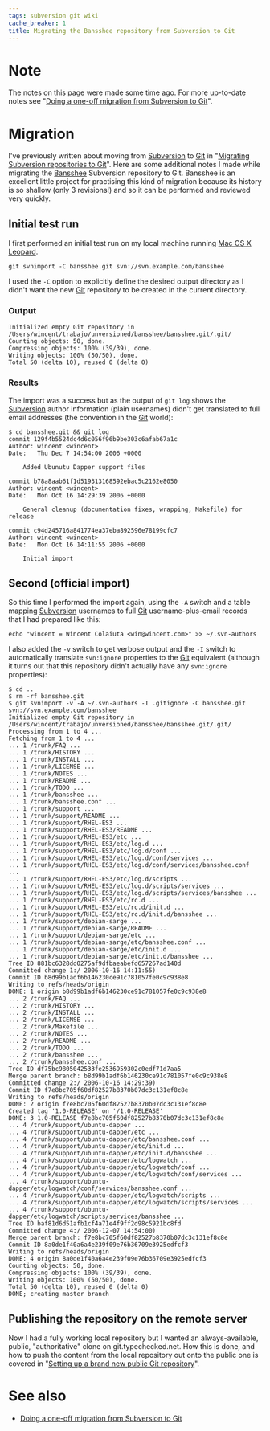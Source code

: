 ```yaml
---
tags: subversion git wiki
cache_breaker: 1
title: Migrating the Bansshee repository from Subversion to Git
---
```


# Note

The notes on this page were made some time ago. For more up-to-date notes see "[Doing a one-off migration from Subversion to Git](/wiki/Doing_a_one-off_migration_from_Subversion_to_Git)".

# Migration

I've previously written about moving from [Subversion](/wiki/Subversion) to [Git](/wiki/Git) in "[Migrating Subversion repositories to Git](/wiki/Migrating_Subversion_repositories_to_Git)". Here are some additional notes I made while migrating the [Bansshee](/wiki/Bansshee) Subversion repository to Git. Bansshee is an excellent little project for practising this kind of migration because its history is so shallow (only 3 revisions!) and so it can be performed and reviewed very quickly.

## Initial test run

I first performed an initial test run on my local machine running [Mac OS X](/wiki/Mac_OS_X) [Leopard](/wiki/Leopard).

    git svnimport -C bansshee.git svn://svn.example.com/bansshee

I used the `-C` option to explicitly define the desired output directory as I didn't want the new [Git](/wiki/Git) repository to be created in the current directory.

### Output

    Initialized empty Git repository in /Users/wincent/trabajo/unversioned/bansshee/bansshee.git/.git/
    Counting objects: 50, done.
    Compressing objects: 100% (39/39), done.
    Writing objects: 100% (50/50), done.
    Total 50 (delta 10), reused 0 (delta 0)

### Results

The import was a success but as the output of `git log` shows the [Subversion](/wiki/Subversion) author information (plain usernames) didn't get translated to full email addresses (the convention in the [Git](/wiki/Git) world):

    $ cd bansshee.git && git log
    commit 129f4b5524dc4d6c056f96b9be303c6afab67a1c
    Author: wincent <wincent>
    Date:   Thu Dec 7 14:54:00 2006 +0000

        Added Ubunutu Dapper support files

    commit b78a8aab61f1d519313168592ebac5c2162e8050
    Author: wincent <wincent>
    Date:   Mon Oct 16 14:29:39 2006 +0000

        General cleanup (documentation fixes, wrapping, Makefile) for release

    commit c94d245716a841774ea37eba892596e78199cfc7
    Author: wincent <wincent>
    Date:   Mon Oct 16 14:11:55 2006 +0000

        Initial import

## Second (official import)

So this time I performed the import again, using the `-A` switch and a table mapping [Subversion](/wiki/Subversion) usernames to full [Git](/wiki/Git) username-plus-email records that I had prepared like this:

    echo "wincent = Wincent Colaiuta <win@wincent.com>" >> ~/.svn-authors

I also added the `-v` switch to get verbose output and the `-I` switch to automatically translate `svn:ignore` properties to the [Git](/wiki/Git) equivalent (although it turns out that this repository didn't actually have any `svn:ignore` properties):

    $ cd ..
    $ rm -rf bansshee.git
    $ git svnimport -v -A ~/.svn-authors -I .gitignore -C bansshee.git svn://svn.example.com/bansshee
    Initialized empty Git repository in /Users/wincent/trabajo/unversioned/bansshee/bansshee.git/.git/
    Processing from 1 to 4 ...
    Fetching from 1 to 4 ...
    ... 1 /trunk/FAQ ...
    ... 1 /trunk/HISTORY ...
    ... 1 /trunk/INSTALL ...
    ... 1 /trunk/LICENSE ...
    ... 1 /trunk/NOTES ...
    ... 1 /trunk/README ...
    ... 1 /trunk/TODO ...
    ... 1 /trunk/bansshee ...
    ... 1 /trunk/bansshee.conf ...
    ... 1 /trunk/support ...
    ... 1 /trunk/support/README ...
    ... 1 /trunk/support/RHEL-ES3 ...
    ... 1 /trunk/support/RHEL-ES3/README ...
    ... 1 /trunk/support/RHEL-ES3/etc ...
    ... 1 /trunk/support/RHEL-ES3/etc/log.d ...
    ... 1 /trunk/support/RHEL-ES3/etc/log.d/conf ...
    ... 1 /trunk/support/RHEL-ES3/etc/log.d/conf/services ...
    ... 1 /trunk/support/RHEL-ES3/etc/log.d/conf/services/bansshee.conf ...
    ... 1 /trunk/support/RHEL-ES3/etc/log.d/scripts ...
    ... 1 /trunk/support/RHEL-ES3/etc/log.d/scripts/services ...
    ... 1 /trunk/support/RHEL-ES3/etc/log.d/scripts/services/bansshee ...
    ... 1 /trunk/support/RHEL-ES3/etc/rc.d ...
    ... 1 /trunk/support/RHEL-ES3/etc/rc.d/init.d ...
    ... 1 /trunk/support/RHEL-ES3/etc/rc.d/init.d/bansshee ...
    ... 1 /trunk/support/debian-sarge ...
    ... 1 /trunk/support/debian-sarge/README ...
    ... 1 /trunk/support/debian-sarge/etc ...
    ... 1 /trunk/support/debian-sarge/etc/bansshee.conf ...
    ... 1 /trunk/support/debian-sarge/etc/init.d ...
    ... 1 /trunk/support/debian-sarge/etc/init.d/bansshee ...
    Tree ID 881bc6328dd0275af9dfbaeabefd657267ad140d
    Committed change 1:/ 2006-10-16 14:11:55)
    Commit ID b8d99b1adf6b146230ce91c781057fe0c9c938e8
    Writing to refs/heads/origin
    DONE: 1 origin b8d99b1adf6b146230ce91c781057fe0c9c938e8
    ... 2 /trunk/FAQ ...
    ... 2 /trunk/HISTORY ...
    ... 2 /trunk/INSTALL ...
    ... 2 /trunk/LICENSE ...
    ... 2 /trunk/Makefile ...
    ... 2 /trunk/NOTES ...
    ... 2 /trunk/README ...
    ... 2 /trunk/TODO ...
    ... 2 /trunk/bansshee ...
    ... 2 /trunk/bansshee.conf ...
    Tree ID df75bc9805042533fe2536959302c0edf71d7aa5
    Merge parent branch: b8d99b1adf6b146230ce91c781057fe0c9c938e8
    Committed change 2:/ 2006-10-16 14:29:39)
    Commit ID f7e8bc705f60df82527b8370b07dc3c131ef8c8e
    Writing to refs/heads/origin
    DONE: 2 origin f7e8bc705f60df82527b8370b07dc3c131ef8c8e
    Created tag '1.0-RELEASE' on '/1.0-RELEASE'
    DONE: 3 1.0-RELEASE f7e8bc705f60df82527b8370b07dc3c131ef8c8e
    ... 4 /trunk/support/ubuntu-dapper ...
    ... 4 /trunk/support/ubuntu-dapper/etc ...
    ... 4 /trunk/support/ubuntu-dapper/etc/bansshee.conf ...
    ... 4 /trunk/support/ubuntu-dapper/etc/init.d ...
    ... 4 /trunk/support/ubuntu-dapper/etc/init.d/bansshee ...
    ... 4 /trunk/support/ubuntu-dapper/etc/logwatch ...
    ... 4 /trunk/support/ubuntu-dapper/etc/logwatch/conf ...
    ... 4 /trunk/support/ubuntu-dapper/etc/logwatch/conf/services ...
    ... 4 /trunk/support/ubuntu-dapper/etc/logwatch/conf/services/bansshee.conf ...
    ... 4 /trunk/support/ubuntu-dapper/etc/logwatch/scripts ...
    ... 4 /trunk/support/ubuntu-dapper/etc/logwatch/scripts/services ...
    ... 4 /trunk/support/ubuntu-dapper/etc/logwatch/scripts/services/bansshee ...
    Tree ID baf81d6d51afb1cf4a71e4f9ff2d98c5921bc8fd
    Committed change 4:/ 2006-12-07 14:54:00)
    Merge parent branch: f7e8bc705f60df82527b8370b07dc3c131ef8c8e
    Commit ID 8a0de1f40a6a4e239f09e76b36709e3925edfcf3
    Writing to refs/heads/origin
    DONE: 4 origin 8a0de1f40a6a4e239f09e76b36709e3925edfcf3
    Counting objects: 50, done.
    Compressing objects: 100% (39/39), done.
    Writing objects: 100% (50/50), done.
    Total 50 (delta 10), reused 0 (delta 0)
    DONE; creating master branch

## Publishing the repository on the remote server

Now I had a fully working local repository but I wanted an always-available, public, "authoritative" clone on git.typechecked.net. How this is done, and how to push the content from the local repository out onto the public one is covered in "[Setting up a brand new public Git repository](/wiki/Setting_up_a_brand_new_public_Git_repository)".

# See also

-   [Doing a one-off migration from Subversion to Git](/wiki/Doing_a_one-off_migration_from_Subversion_to_Git)
